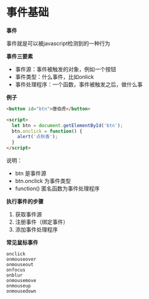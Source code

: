 # 事件基础


**事件**

事件就是可以被javascript检测到的一种行为


**事件三要素**

- 事件源：事件被触发的对象，例如一个按钮
- 事件类型：什么事件，比如onlick
- 事件处理程序：一个函数，事件被触发之后，做什么事


**例子**

```html
<button id="btn">唐伯虎</button>

<script>
  let btn = document.getElementById('btn');
  btn.onclick = function() {
    alert('点秋香');
  }
</script>
```

说明：
- btn              是事件源
- btn.onclick    为事件类型
- function()     匿名函数为事件处理程序


**执行事件的步骤**

1. 获取事件源
2. 注册事件（绑定事件）
3. 添加事件处理程序


**常见鼠标事件**

	onclick
	onmouseover
	onmouseout
	onfocus
	onblur
	onmousemove
	onmouseup
	onmousedown
